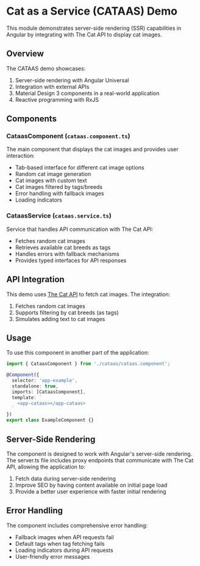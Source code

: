 # Cat as a Service (CATAAS) Demo

This module demonstrates server-side rendering (SSR) capabilities in Angular by integrating with The Cat API to display cat images.

## Overview

The CATAAS demo showcases:

1. Server-side rendering with Angular Universal
2. Integration with external APIs
3. Material Design 3 components in a real-world application
4. Reactive programming with RxJS

## Components

### CataasComponent (`cataas.component.ts`)

The main component that displays the cat images and provides user interaction:

- Tab-based interface for different cat image options
- Random cat image generation
- Cat images with custom text
- Cat images filtered by tags/breeds
- Error handling with fallback images
- Loading indicators

### CataasService (`cataas.service.ts`)

Service that handles API communication with The Cat API:

- Fetches random cat images
- Retrieves available cat breeds as tags
- Handles errors with fallback mechanisms
- Provides typed interfaces for API responses

## API Integration

This demo uses [The Cat API](https://thecatapi.com/) to fetch cat images. The integration:

1. Fetches random cat images
2. Supports filtering by cat breeds (as tags)
3. Simulates adding text to cat images

## Usage

To use this component in another part of the application:

```typescript
import { CataasComponent } from './cataas/cataas.component';

@Component({
  selector: 'app-example',
  standalone: true,
  imports: [CataasComponent],
  template: `
    <app-cataas></app-cataas>
  `
})
export class ExampleComponent {}
```

## Server-Side Rendering

The component is designed to work with Angular's server-side rendering. The server.ts file includes proxy endpoints that communicate with The Cat API, allowing the application to:

1. Fetch data during server-side rendering
2. Improve SEO by having content available on initial page load
3. Provide a better user experience with faster initial rendering

## Error Handling

The component includes comprehensive error handling:

- Fallback images when API requests fail
- Default tags when tag fetching fails
- Loading indicators during API requests
- User-friendly error messages
